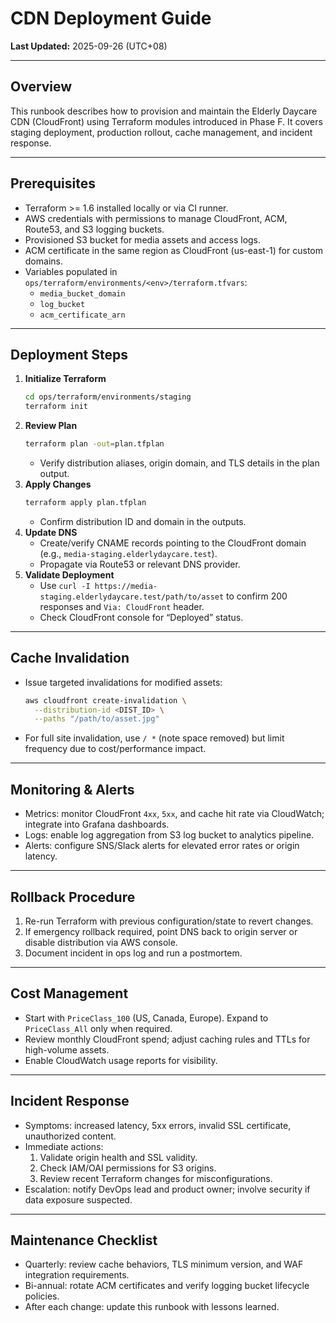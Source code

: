 # CDN Deployment Guide

**Last Updated:** 2025-09-26 (UTC+08)

---

## Overview
This runbook describes how to provision and maintain the Elderly Daycare CDN (CloudFront) using Terraform modules introduced in Phase F. It covers staging deployment, production rollout, cache management, and incident response.

---

## Prerequisites
- Terraform >= 1.6 installed locally or via CI runner.
- AWS credentials with permissions to manage CloudFront, ACM, Route53, and S3 logging buckets.
- Provisioned S3 bucket for media assets and access logs.
- ACM certificate in the same region as CloudFront (us-east-1) for custom domains.
- Variables populated in `ops/terraform/environments/<env>/terraform.tfvars`:
  - `media_bucket_domain`
  - `log_bucket`
  - `acm_certificate_arn`

---

## Deployment Steps
1. **Initialize Terraform**
   ```bash
   cd ops/terraform/environments/staging
   terraform init
   ```
2. **Review Plan**
   ```bash
   terraform plan -out=plan.tfplan
   ```
   - Verify distribution aliases, origin domain, and TLS details in the plan output.
3. **Apply Changes**
   ```bash
   terraform apply plan.tfplan
   ```
   - Confirm distribution ID and domain in the outputs.
4. **Update DNS**
   - Create/verify CNAME records pointing to the CloudFront domain (e.g., `media-staging.elderlydaycare.test`).
   - Propagate via Route53 or relevant DNS provider.
5. **Validate Deployment**
   - Use `curl -I https://media-staging.elderlydaycare.test/path/to/asset` to confirm 200 responses and `Via: CloudFront` header.
   - Check CloudFront console for “Deployed” status.

---

## Cache Invalidation
- Issue targeted invalidations for modified assets:
  ```bash
  aws cloudfront create-invalidation \
    --distribution-id <DIST_ID> \
    --paths "/path/to/asset.jpg"
  ```
- For full site invalidation, use `/ *` (note space removed) but limit frequency due to cost/performance impact.

---

## Monitoring & Alerts
- Metrics: monitor CloudFront `4xx`, `5xx`, and cache hit rate via CloudWatch; integrate into Grafana dashboards.
- Logs: enable log aggregation from S3 log bucket to analytics pipeline.
- Alerts: configure SNS/Slack alerts for elevated error rates or origin latency.

---

## Rollback Procedure
1. Re-run Terraform with previous configuration/state to revert changes.
2. If emergency rollback required, point DNS back to origin server or disable distribution via AWS console.
3. Document incident in ops log and run a postmortem.

---

## Cost Management
- Start with `PriceClass_100` (US, Canada, Europe). Expand to `PriceClass_All` only when required.
- Review monthly CloudFront spend; adjust caching rules and TTLs for high-volume assets.
- Enable CloudWatch usage reports for visibility.

---

## Incident Response
- Symptoms: increased latency, 5xx errors, invalid SSL certificate, unauthorized content.
- Immediate actions:
  1. Validate origin health and SSL validity.
  2. Check IAM/OAI permissions for S3 origins.
  3. Review recent Terraform changes for misconfigurations.
- Escalation: notify DevOps lead and product owner; involve security if data exposure suspected.

---

## Maintenance Checklist
- Quarterly: review cache behaviors, TLS minimum version, and WAF integration requirements.
- Bi-annual: rotate ACM certificates and verify logging bucket lifecycle policies.
- After each change: update this runbook with lessons learned.

